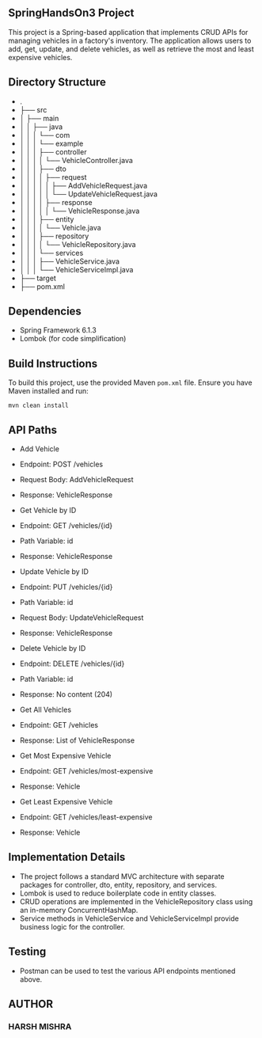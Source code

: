 ## SpringHandsOn3 Project

This project is a Spring-based application that implements CRUD APIs for managing vehicles in a factory's inventory. 
The application allows users to add, get, update, and delete vehicles, as well as retrieve the most and least expensive vehicles.

## Directory Structure

- .
- ├── src
- │   ├── main
- │   │   ├── java
- │   │   │   └── com
- │   │   │       └── example
- │   │   │           ├── controller
- │   │   │           │   └── VehicleController.java
- │   │   │           ├── dto
- │   │   │           │   ├── request
- │   │   │           │   │   ├── AddVehicleRequest.java
- │   │   │           │   │   └── UpdateVehicleRequest.java
- │   │   │           │   ├── response
- │   │   │           │   │   └── VehicleResponse.java
- │   │   │           ├── entity
- │   │   │           │   └── Vehicle.java
- │   │   │           ├── repository
- │   │   │           │   └── VehicleRepository.java
- │   │   │           └── services
- │   │   │               ├── VehicleService.java
- │   │   │               └── VehicleServiceImpl.java
- ├── target
- ├── pom.xml


## Dependencies

- Spring Framework 6.1.3
- Lombok (for code simplification)

## Build Instructions

To build this project, use the provided Maven `pom.xml` file. Ensure you have Maven installed and run:

```
mvn clean install
```

## API Paths
- Add Vehicle

- Endpoint: POST /vehicles
- Request Body: AddVehicleRequest
- Response: VehicleResponse
- Get Vehicle by ID

- Endpoint: GET /vehicles/{id}
- Path Variable: id
- Response: VehicleResponse
- Update Vehicle by ID

- Endpoint: PUT /vehicles/{id}
- Path Variable: id
- Request Body: UpdateVehicleRequest
- Response: VehicleResponse
- Delete Vehicle by ID

- Endpoint: DELETE /vehicles/{id}
- Path Variable: id
- Response: No content (204)
- Get All Vehicles

- Endpoint: GET /vehicles
- Response: List of VehicleResponse
- Get Most Expensive Vehicle

- Endpoint: GET /vehicles/most-expensive
- Response: Vehicle
- Get Least Expensive Vehicle

- Endpoint: GET /vehicles/least-expensive
- Response: Vehicle

## Implementation Details

- The project follows a standard MVC architecture with separate packages for controller, dto, entity, repository, and services.
- Lombok is used to reduce boilerplate code in entity classes.
- CRUD operations are implemented in the VehicleRepository class using an in-memory ConcurrentHashMap.
- Service methods in VehicleService and VehicleServiceImpl provide business logic for the controller.

## Testing
- Postman can be used to test the various API endpoints mentioned above.

## AUTHOR
### HARSH MISHRA